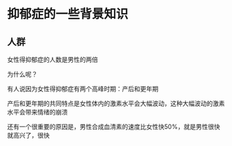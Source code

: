 # 抑郁症的一些背景知识

## 人群

女性得抑郁症的人数是男性的两倍

为什么呢？

有人说因为女性得抑郁症有两个高峰时期：产后和更年期

产后和更年期的共同特点是女性体内的激素水平会大幅波动，这种大幅波动的激素水平会带来情绪的崩溃

还有一个很重要的原因是，男性合成血清素的速度比女性快50%，就是男性很快就高兴了，很快
